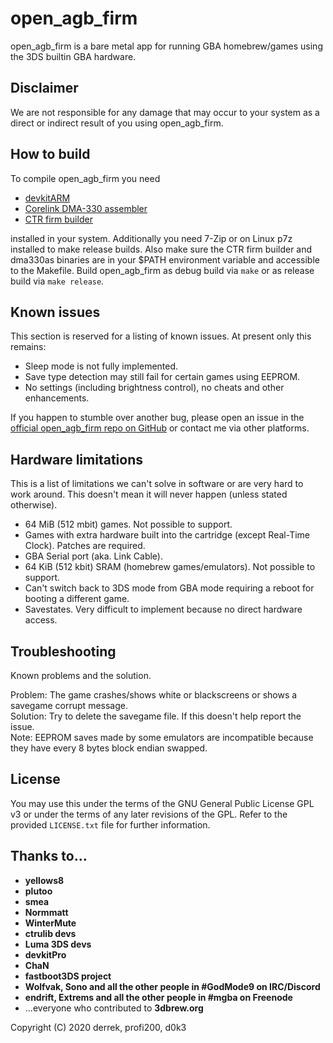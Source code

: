 # open_agb_firm

open_agb_firm is a bare metal app for running GBA homebrew/games using the 3DS builtin GBA hardware.

## Disclaimer
We are not responsible for any damage that may occur to your system as a direct or indirect result of you using open_agb_firm.

## How to build
To compile open_agb_firm you need
* [devkitARM](https://sourceforge.net/projects/devkitpro/)
* [Corelink DMA-330 assembler](https://github.com/profi200/dma330as)
* [CTR firm builder](https://github.com/derrekr/ctr_firm_builder)

installed in your system. Additionally you need 7-Zip or on Linux p7z installed to make release builds. Also make sure the CTR firm builder and dma330as binaries are in your $PATH environment variable and accessible to the Makefile. Build open_agb_firm as debug build via `make` or as release build via `make release`.

## Known issues
This section is reserved for a listing of known issues. At present only this remains:
* Sleep mode is not fully implemented.
* Save type detection may still fail for certain games using EEPROM.
* No settings (including brightness control), no cheats and other enhancements.

If you happen to stumble over another bug, please open an issue in the [official open_agb_firm repo on GitHub](https://github.com/profi200/open_agb_firm/issues) or contact me via other platforms.

## Hardware limitations
This is a list of limitations we can't solve in software or are very hard to work around. This doesn't mean it will never happen (unless stated otherwise).
* 64 MiB (512 mbit) games. Not possible to support.
* Games with extra hardware built into the cartridge (except Real-Time Clock). Patches are required.
* GBA Serial port (aka. Link Cable).
* 64 KiB (512 kbit) SRAM (homebrew games/emulators). Not possible to support.
* Can't switch back to 3DS mode from GBA mode requiring a reboot for booting a different game.
* Savestates. Very difficult to implement because no direct hardware access.

## Troubleshooting
Known problems and the solution.

Problem: The game crashes/shows white or blackscreens or shows a savegame corrupt message.\
Solution: Try to delete the savegame file. If this doesn't help report the issue.\
Note: EEPROM saves made by some emulators are incompatible because they have every 8 bytes block endian swapped.

## License
You may use this under the terms of the GNU General Public License GPL v3 or under the terms of any later revisions of the GPL. Refer to the provided `LICENSE.txt` file for further information.

## Thanks to...
* **yellows8**
* **plutoo**
* **smea**
* **Normmatt**
* **WinterMute**
* **ctrulib devs**
* **Luma 3DS devs**
* **devkitPro**
* **ChaN**
* **fastboot3DS project**
* **Wolfvak, Sono and all the other people in #GodMode9 on IRC/Discord**
* **endrift, Extrems and all the other people in #mgba on Freenode**
* ...everyone who contributed to **3dbrew.org**

Copyright (C) 2020 derrek, profi200, d0k3
